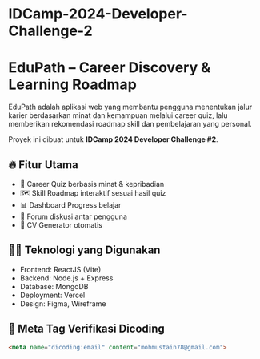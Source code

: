 # IDCamp-2024-Developer-Challenge-2

# EduPath – Career Discovery & Learning Roadmap

EduPath adalah aplikasi web yang membantu pengguna menentukan jalur karier berdasarkan minat dan kemampuan melalui career quiz, lalu memberikan rekomendasi roadmap skill dan pembelajaran yang personal.

Proyek ini dibuat untuk **IDCamp 2024 Developer Challenge #2**.

## 🔥 Fitur Utama

- 🎯 Career Quiz berbasis minat & kepribadian
- 🗺️ Skill Roadmap interaktif sesuai hasil quiz
- 📊 Dashboard Progress belajar
- 💬 Forum diskusi antar pengguna
- 📄 CV Generator otomatis

## 🧑‍💻 Teknologi yang Digunakan

- Frontend: ReactJS (Vite)
- Backend: Node.js + Express
- Database: MongoDB
- Deployment: Vercel
- Design: Figma, Wireframe

## 🧠 Meta Tag Verifikasi Dicoding

```html
<meta name="dicoding:email" content="mohmustain78@gmail.com">
